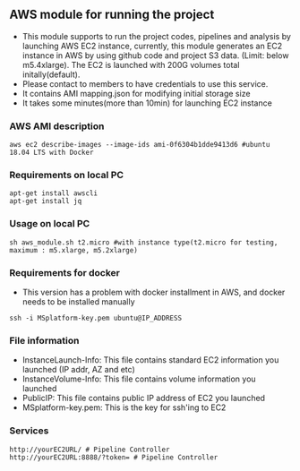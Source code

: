 ## AWS module for running the project
* This module supports to run the project codes, pipelines and analysis by launching AWS EC2 instance, currently, this module generates an EC2 instance in AWS by using github code and project S3 data. (Limit: below m5.4xlarge). The EC2 is launched with 200G volumes total initally(default).
* Please contact to members to have credentials to use this service.
* It contains AMI mapping.json for modifying initial storage size
* It takes some minutes(more than 10min) for launching EC2 instance

### AWS AMI description
```
aws ec2 describe-images --image-ids ami-0f6304b1dde9413d6 #ubuntu 18.04 LTS with Docker
```

### Requirements on local PC
```
apt-get install awscli
apt-get install jq
```

### Usage on local PC
```
sh aws_module.sh t2.micro #with instance type(t2.micro for testing, maximum : m5.xlarge, m5.2xlarge)
```

### Requirements for docker
* This version has a problem with docker installment in AWS, and docker needs to be installed manually
```
ssh -i MSplatform-key.pem ubuntu@IP_ADDRESS
```

### File information
* InstanceLaunch-Info: This file contains standard EC2 information you launched (IP addr, AZ and etc)
* InstanceVolume-Info: This file contains volume information you launched
* PublicIP: This file contains public IP address of EC2 you launched
* MSplatform-key.pem: This is the key for ssh'ing to EC2

### Services
```
http://yourEC2URL/ # Pipeline Controller
http://yourEC2URL:8888/?token= # Pipeline Controller
```